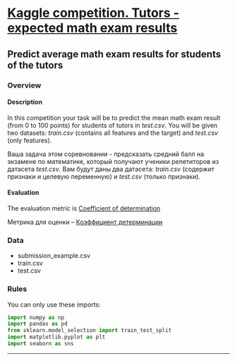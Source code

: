 # [Kaggle competition. Tutors - expected math exam results][1]
## Predict average math exam results for students of the tutors

### Overview

#### Description

In this competition your task will be to predict
the mean math exam result (from 0 to 100 points)
for students of tutors in _test.csv_.
You will be given two datasets:
_train.csv_ (contains all features and the target) and
_test.csv_ (only features).

Ваша задача этом соревновании -
предсказать средний балл на экзамене по математике,
который получают ученики репетиторов из датасета _test.csv_.
Вам будут даны два датасета:
_train.csv_ (содержит признаки и целевую переменную) и
_test.csv_ (только признаки).

#### Evaluation

The evaluation metric is
[Coefficient of determination][2.1]

Метрика для оценки –
[Коэффициент детерминации][2.2]

### Data

- submission_example.csv
- train.csv
- test.csv

### Rules

You can only use these imports:

```python
import numpy as np
import pandas as pd
from sklearn.model_selection import train_test_split
import matplotlib.pyplot as plt
import seaborn as sns
```

---

[1]: https://www.kaggle.com/c/tutors-expected-math-exam-results
[2.1]: https://en.wikipedia.org/wiki/Coefficient_of_determination
[2.2]: https://ru.wikipedia.org/wiki/%D0%9A%D0%BE%D1%8D%D1%84%D1%84%D0%B8%D1%86%D0%B8%D0%B5%D0%BD%D1%82_%D0%B4%D0%B5%D1%82%D0%B5%D1%80%D0%BC%D0%B8%D0%BD%D0%B0%D1%86%D0%B8%D0%B8
